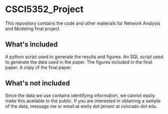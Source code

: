 # CSCI5352_Project
This repository contains the code and other materials for Network Analysis and Modeling final project.

## What's included
A python script used to generate the results and figures.
An SQL script used to generate the data used in the paper.
The figures included in the final paper.
A copy of the final paper.

## What's not included
Since the data we use contains identifying information, we cannot easily make this available to the public. If you are interested in obtaining a sample of the data, message me or email at emily dot jensen at colorado dot edu.
